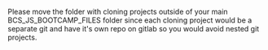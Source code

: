 Please move the folder with cloning projects outside of your main BCS_JS_BOOTCAMP_FILES folder since each cloning project would be a separate git and have it's own repo on gitlab so you would avoid nested git projects. 